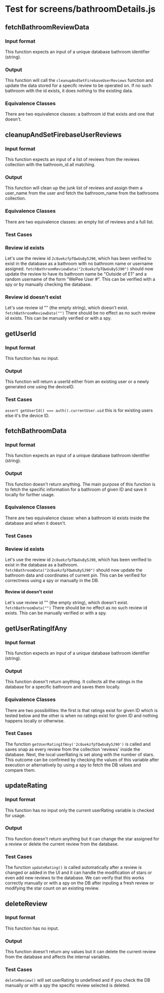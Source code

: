 # Test for screens/bathroomDetails.js

## fetchBathroomReviewData
### Input format
This function expects an input of a unique database bathroom identifier (string). 
### Output
This function will call the `cleanupAndSetFirebaseUserReviews` function and update the data stored for a specifc review to be operated on. If no such bathroom with the id exists, it does nothing to the existing data.
### Equivalence Classes
There are two equivalence classes: a bathroom id that exists and one that doesn't.

## cleanupAndSetFirebaseUserReviews
### Input format
This function expects an input of a list of reviews from the reviews collection with the bathroom_id all matching. 
### Output
This function will clean up the junk list of reviews and assign them a user_name from the user and fetch the bathroom_name from the bathrooms collection.
### Equivalence Classes
There are two equivalence classes: an empty list of reviews and a full list.

### Test Cases
### Review id exists
Let's use the review id `2c8uekzfpTQwUu8y5J90`, which has been verified to exist in the database as a bathroom with no bathroom 
name or username assigned. ```fetchBathroomReviewData("2c8uekzfpTQwUu8y5J90")``` should now update the review to have its bathroom name be "Outside of E1" and a random username of the form "WePee User #". This can be verified with a spy or by manually checking the database.

### Review id doesn't exist
Let's use review id "" (the empty string), which doesn't exist. ```fetchBathroomReviewData("")```
There should be no effect as no such review id exists. This can be manually verified or with a spy.


## getUserId
### Input format
This function has no input.
### Output
This function will return a userId either from an existing user or a newly generated one using the deviceID.
### Test Cases
```assert getUserId() === auth().currentUser.uid``` this is for existing users else it's the device ID.


## fetchBathroomData
### Input format
This function expects an input of a unique database bathroom identifier (string). 
### Output
This function doesn't return anything. The main purpose of this function is to fetch the specific information for a bathroom of given
ID and save it locally for further usage.
### Equivalence Classes
There are two equivalence classe: when a bathroom id exists inside the database and when it doesn't.
### Test Cases
### Review id exists
Let's use the review id `2c8uekzfpTQwUu8y5J90`, which has been verified to exist in the database as a bathroom. 
```fetchBathroomData("2c8uekzfpTQwUu8y5J90")``` should now update the bathroom data and coordinates of current pin. This can be verified for correctness using a spy or manually in the DB.

#### Review id doesn't exist
Let's use review id "" (the empty string), which doesn't exist.
```fetchBathroomData("")```
There should be no effect as no such review id exists. This can be manually verified or with a spy.


## getUserRatingIfAny
### Input format
This function expects an input of a unique database bathroom identifier (string). 
### Output
This function doesn't return anything. It collects all the ratings in the database for a specific bathroom and saves them locally.
### Equivalence Classes
There are two possibilities: the first is that ratings exist for given ID which is tested below and the other is when no ratings exist for given ID and nothing happens locally or otherwise.
### Test Cases
The function `getUserRatingIfAny('2c8uekzfpTQwUu8y5J90')` is called and saves snap as every review from the collection 'reviews' inside
the database. Next, the local userRating is set along with the number of stars. This outcome can be confirmed by checking the values of
this variable after execution or alternatively by using a spy to fetch the DB values and compare them.


## updateRating
### Input format
This function has no input only the current userRating variable is checked for usage.
### Output
This function doesn't return anything but it can change the star assigned for a review or delete the current review from the database.
### Test Cases
The function `updateRating()` is called automatically after a review is changed or added in the UI and it can handle the modification of stars or even add new reviews to the database. We can verify that this works correctly manually or with a spy on the DB after inputing a fresh review or modifying the star count on an existing review.


## deleteReview
### Input format
This function has no input.
### Output
This function doesn't return any values but it can delete the current review from the database and affects the internal variables.
### Test Cases
`deleteReview()` will set userRating to undefined and if you check the DB manually or with a spy the specific review selected is deleted.